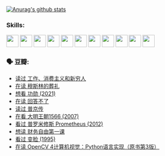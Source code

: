 
[![Anurag's github stats](https://github-readme-stats.vercel.app/api?username=w940853815)](https://github.com/anuraghazra/github-readme-stats)

### Skills:

<code><img height="32" src="https://cdn.jsdelivr.net/npm/simple-icons@v5/icons/python.svg"></code>
<code><img height="32" src="https://cdn.jsdelivr.net/npm/simple-icons@v5/icons/javascript.svg"></code>
<code><img height="32" src="https://cdn.jsdelivr.net/npm/simple-icons@v5/icons/django.svg"></code>
<code><img height="32" src="https://cdn.jsdelivr.net/npm/simple-icons@v5/icons/flask.svg"></code>
<code><img height="32" src="https://cdn.jsdelivr.net/npm/simple-icons@v5/icons/vuetify.svg"></code>
<code><img height="32" src="https://cdn.jsdelivr.net/npm/simple-icons@v5/icons/git.svg"></code>
<code><img height="32" src="https://cdn.jsdelivr.net/npm/simple-icons@v5/icons/docker.svg"></code>
<code><img height="32" src="https://cdn.jsdelivr.net/npm/simple-icons@v5/icons/postgresql.svg"></code>
<code><img height="32" src="https://cdn.jsdelivr.net/npm/simple-icons@v5/icons/elasticsearch.svg"></code>
<code><img height="32" src="https://cdn.jsdelivr.net/npm/simple-icons@v5/icons/macos.svg"></code>
<code><img height="32" src="https://cdn.jsdelivr.net/npm/simple-icons@v5/icons/linux.svg"></code>

### 🗣 豆瓣:

<!-- DOUBAN-ACTIVITIES:START -->
- [读过 工作、消费主义和新穷人](https://www.douban.com/people/136069238/status/3803834644/?_i=47865619)
- [在读 穆斯林的葬礼](https://www.douban.com/people/136069238/status/3802824932/?_i=47865619)
- [想看 功勋‎ (2021)](https://www.douban.com/people/136069238/status/3802127044/?_i=47865619)
- [在读 回答不了](https://www.douban.com/people/136069238/status/3802078489/?_i=47865619)
- [读过 普京传](https://www.douban.com/people/136069238/status/3802076688/?_i=47865619)
- [在看 大明王朝1566‎ (2007)](https://www.douban.com/people/136069238/status/3800275133/?_i=47865619)
- [看过 普罗米修斯 Prometheus‎ (2012)](https://www.douban.com/people/136069238/status/3795487470/?_i=47865619)
- [想读 财务自由第一课](https://www.douban.com/people/136069238/status/3794955007/?_i=47865619)
- [看过 变脸‎ (1995)](https://www.douban.com/people/136069238/status/3794210254/?_i=47865619)
- [在读 OpenCV 4计算机视觉：Python语言实现（原书第3版）](https://www.douban.com/people/136069238/status/3794059733/?_i=47865619)
<!-- DOUBAN-ACTIVITIES:END -->
<!--
**w940853815/w940853815** is a ✨ _special_ ✨ repository because its `README.md` (this file) appears on your GitHub profile.

Here are some ideas to get you started:

- 🔭 I’m currently working on ...
- 🌱 I’m currently learning ...
- 👯 I’m looking to collaborate on ...
- 🤔 I’m looking for help with ...
- 💬 Ask me about ...
- 📫 How to reach me: ...
- 😄 Pronouns: ...
- ⚡ Fun fact: ...
-->
